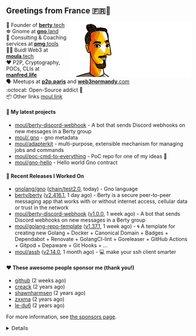 ## Greetings from France 🇫🇷👋

<img align="right" src="https://raw.githubusercontent.com/moul/moul/main/contribute.gif">


:hammer: Founder of [**berty**.tech](https://berty.tech "Berty Technologies")<br/>
:wheel_of_dharma: Gnome at [**gno**.land](https://gno.land "Gno Land")<br/>
:briefcase: Consulting & Coaching services at [**pmg**.tools](https://pmg.tools "PMG Consulting")<br/>
:scientist: Buidl Web3 at [**moula**.tech](https://moula.tech "$MOULA")<br/>
:heart: P2P, Cryptography, POCs, CLIs at [**manfred.life**](https://manfred.life "Manfred.Life")<br/>
:speaking_head: Meetups at [**p2p.paris**](https://p2p.paris "Paris P2P") and [**web3normandy**.com](https://web3normandy.com "Web3 Normandy")<br/>
:octocat: Open-Source addict :syringe:<br/>
:package: Other links [moul.link](https://www.moul.link/)<br/>

#### 🌱 My latest projects


- [moul/berty-discord-webhook](https://github.com/moul/berty-discord-webhook) - A bot that sends Discord webhooks on new messages in a Berty group
- [moul/.gno](https://github.com/moul/.gno) - gno metadata
- [moul/adapterkit](https://github.com/moul/adapterkit) - multi-purpose, extensible mechanism for managing jobs and commands
- [moul/poc-cmd-to-everything](https://github.com/moul/poc-cmd-to-everything) - PoC repo for one of my ideas 🤌
- [moul/gno-hello](https://github.com/moul/gno-hello) - Hello world Gno contract

#### 🔭 Recent Releases I Worked On

- [gnolang/gno](https://github.com/gnolang/gno) ([chain/test2.0](https://github.com/gnolang/gno/releases/tag/chain%2Ftest2.0), today) - Gno language
- [berty/berty](https://github.com/berty/berty) ([v2.416.1](https://github.com/berty/berty/releases/tag/v2.416.1), 1 day ago) - Berty is a secure peer-to-peer messaging app that works with or without internet access, cellular data or trust in the network
- [moul/berty-discord-webhook](https://github.com/moul/berty-discord-webhook) ([v1.0.0](https://github.com/moul/berty-discord-webhook/releases/tag/v1.0.0), 1 week ago) - A bot that sends Discord webhooks on new messages in a Berty group
- [moul/golang-repo-template](https://github.com/moul/golang-repo-template) ([v1.37.1](https://github.com/moul/golang-repo-template/releases/tag/v1.37.1), 1 week ago) - 🌀 A template for creating new Golang &#43; Docker &#43; Canonical Domain &#43; Badges &#43; Dependabot &#43; Renovate &#43; GolangCI-lint &#43; Goreleaser &#43; GitHub Actions &#43; Gitpod &#43; Depaware &#43; Git Hooks &#43; ...
- [moul/assh](https://github.com/moul/assh) ([v2.14.0](https://github.com/moul/assh/releases/tag/v2.14.0), 1 month ago) - :computer: make your ssh client smarter


#### ❤️ These awesome people sponsor me (thank you!)


- [github](https://github.com/github) (2 weeks ago)
- [creack](https://github.com/creack) (2 years ago)
- [shawnharmsen](https://github.com/shawnharmsen) (2 years ago)
- [zxxma](https://github.com/zxxma) (2 years ago)
- [le-du6](https://github.com/le-du6) (2 years ago)

For more information, see [the sponsors page](https://github.com/sponsors/moul/).

<details>







  
  <h4>💪 Recent PRs</h4>
  <ul>
  
  <li><a href="https://github.com/gnolang/awesome-gno">gnolang/awesome-gno</a> - <a href="https://github.com/gnolang/awesome-gno/pull/10">feat: add staging and test2</a> (today) </li>
  
  <li><a href="https://github.com/gnolang/awesome-gno">gnolang/awesome-gno</a> - <a href="https://github.com/gnolang/awesome-gno/pull/9">feat: add wip keplr</a> (today) </li>
  
  <li><a href="https://github.com/gnolang/awesome-gno">gnolang/awesome-gno</a> - <a href="https://github.com/gnolang/awesome-gno/pull/8">feat: add adena</a> (today) </li>
  
  <li><a href="https://github.com/gnolang/awesome-gno">gnolang/awesome-gno</a> - <a href="https://github.com/gnolang/awesome-gno/pull/7">feat: add gno to discord</a> (today) </li>
  
  <li><a href="https://github.com/gnolang/gno">gnolang/gno</a> - <a href="https://github.com/gnolang/gno/pull/285">chore: use independence-day&#39;s genesis for test2.gno.land</a> (today) </li>
  
  </ul>

  <h4>📓 Gists I wrote</h4>
  <ul>
  <li><a href="https://gist.github.com/1b538e6a49e3d5bce011987c62441eea">All Paths Lead to Roam</a> (4 months ago)</li>
  <li><a href="https://gist.github.com/2dd66ce9133e6585040122d563afa039">github-other-repos.md</a> (2 years ago)</li>
  <li><a href="https://gist.github.com/3d9a81083861a2bb2a04b80dad79bb68">Yo! 👋👋</a> (2 years ago)</li>
  
  </ul>

  <h4>👯 Check out some of my recent followers</h4>
  <ul>
  
  <li><a href="https://github.com/MilleniumSpark">MilleniumSpark</a>
  <li><a href="https://github.com/lubtd">lubtd</a>
  <li><a href="https://github.com/rexsaurus">rexsaurus</a>
  <li><a href="https://github.com/SaulGrez">SaulGrez</a>
  <li><a href="https://github.com/AkshatRastogi-1nC0re">AkshatRastogi-1nC0re</a>
  </ul>

  <h4>💬 Feedback</h4>

  <p>
    If you use one of my projects, I'd love to hear from you!
    Don't be shy and let me know what you liked and what needs being improved.
    Got an issue? Open a ticket, I don't bite and will try my best to help!
  </p>

  <h4>📫 How to reach me</h4>
  <ul>
    <li>Twitter: <a href="https://twitter.com/moul">https://twitter.com/moul</a></li>
    <li>Blog: <a href="https://manfred.life/">https://manfred.life/</a></li>
  </ul>

  <hr />

  <summary>Details</summary>
  <img src="https://img.shields.io/badge/📦%20%20release-experimental-blue"/>
  <img src="https://img.shields.io/badge/coverage-@moul%20is%20unstable-red?logo=codecov"/>
  <img src="https://img.shields.io/badge/👤%20%20mood-👍%20👍%20👍-black"/>
  <img src="https://img.shields.io/badge/🌐%20%20country-France%20🇫🇷-pink"/>
  

  <hr />

  <img src="https://github-readme-stats.vercel.app/api?username=moul&count_private=true&show_icons=true"/>

  <img src="https://img.shields.io/date/1657438525.svg?label=build&colorB=purple" />

 <details><summary>Click!</summary> <details><summary>Click!</summary> <details><summary>Click!</summary> <details><summary>Click!</summary> <details><summary>Click!</summary> <details><summary>Click!</summary> <details><summary>Click!</summary> <details><summary>Click!</summary> <details><summary>Click!</summary> <details><summary>Click!</summary> <details><summary>Click!</summary> <details><summary>Click!</summary> <details><summary>Click!</summary> <details><summary>Click!</summary> <details><summary>Click!</summary> <details><summary>Click!</summary> <details><summary>Click!</summary> <details><summary>Click!</summary> <details><summary>Click!</summary> <details><summary>Click!</summary> <details><summary>Click!</summary> <details><summary>Click!</summary> Thank you 😎 </details> </details> </details> </details> </details> </details> </details> </details> </details> </details> </details> </details> </details> </details> </details> </details> </details> </details> </details> </details> </details> </details>
</details>

<img src="https://visitor-badge.glitch.me/badge?page_id=moul.moul" width="1" height="1"/>
